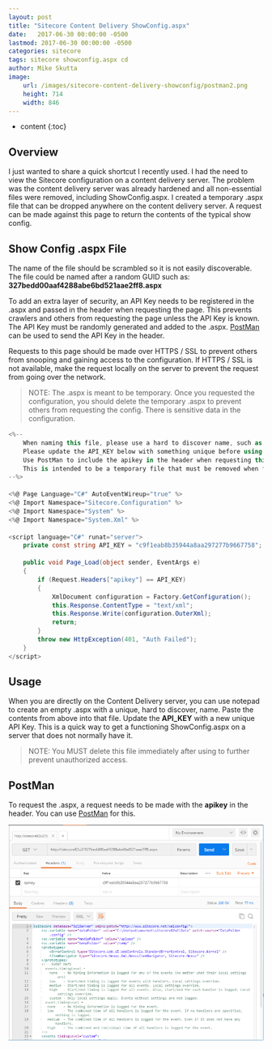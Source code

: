 ```yaml
---
layout: post
title: "Sitecore Content Delivery ShowConfig.aspx"
date:   2017-06-30 00:00:00 -0500
lastmod: 2017-06-30 00:00:00 -0500
categories: sitecore
tags: sitecore showconfig.aspx cd
author: Mike Skutta
image:
    url: /images/sitecore-content-delivery-showconfig/postman2.png
    height: 714
    width: 846
---
```


* content
{:toc}

## Overview

I just wanted to share a quick shortcut I recently used.  I had the need to view the Sitecore configuration on a content delivery server.  The problem was the content delivery server was already hardened and all non-essential files were removed, including ShowConfig.aspx. I created a temporary .aspx file that can be dropped anywhere on the content delivery server. A request can be made against this page to return the contents of the typical show config. 




## Show Config .aspx File

The name of the file should be scrambled so it is not easily discoverable.  The file could be named after a random GUID such as: **327bedd00aaf4288abe6bd521aae2ff8.aspx**

To add an extra layer of security, an API Key needs to be registered in the .aspx and passed in the header when requesting the page. This prevents crawlers and others from requesting the page unless the API Key is known.  The API Key must be randomly generated and added to the .aspx.  [PostMan](https://www.getpostman.com/) can be used to send the API Key in the header.

Requests to this page should be made over HTTPS / SSL to prevent others from snooping and gaining access to the configuration.  If HTTPS / SSL is not available, make the request locally on the server to prevent the request from going over the network.

> NOTE: The .aspx is meant to be temporary.  Once you requested the configuration, you should delete the temporary .aspx to prevent others from requesting the config.  There is sensitive data in the configuration.


``` c#
<%--
    When naming this file, please use a hard to discover name, such as {Random GUID}.aspx
    Please update the API_KEY below with something unique before using.
    Use PostMan to include the apikey in the header when requesting this page.
    This is intended to be a temporary file that must be removed when finished.    
--%>

<%@ Page Language="C#" AutoEventWireup="true" %>
<%@ Import Namespace="Sitecore.Configuration" %>
<%@ Import Namespace="System" %>
<%@ Import Namespace="System.Xml" %>

<script language="C#" runat="server">
    private const string API_KEY = "c9f1eab8b35944a8aa297277b9667758"; // Replace with a new unique key

    public void Page_Load(object sender, EventArgs e)
    {
        if (Request.Headers["apikey"] == API_KEY) 
        {
            XmlDocument configuration = Factory.GetConfiguration();
            this.Response.ContentType = "text/xml";
            this.Response.Write(configuration.OuterXml);
            return;
        }
        throw new HttpException(401, "Auth Failed");
    }
</script>
```

## Usage

When you are directly on the Content Delivery server, you can use notepad to create an empty .aspx with a unique, hard to discover, name. Paste the contents from above into that file.  Update the **API_KEY** with a new unique API Key.  This is a quick way to get a functioning ShowConfig.aspx on a server that does not normally have it.

> NOTE: You MUST delete this file immediately after using to further prevent unauthorized access.

## PostMan

To request the .aspx, a request needs to be made with the **apikey** in the header.  You can use [PostMan](https://www.getpostman.com/) for this.

![PostMan](/images/sitecore-content-delivery-showconfig/postman2.png)

